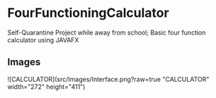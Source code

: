 # FourFunctioningCalculator

Self-Quarantine Project while away from school;
Basic four function calculator using JAVAFX

## Images



![CALCULATOR](src/Images/Interface.png?raw=true "CALCULATOR" width="272" height="411")

